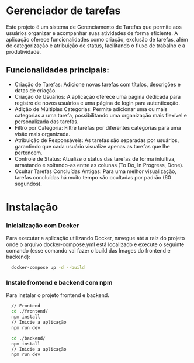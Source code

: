 
# Gerenciador de tarefas

Este projeto é um sistema de Gerenciamento de Tarefas que permite aos usuários organizar e acompanhar suas atividades de forma eficiente. A aplicação oferece funcionalidades como criação, exclusão de tarefas, além de categorização e atribuição de status, facilitando o fluxo de trabalho e a produtividade.

## Funcionalidades principais:

 - Criação de Tarefas: Adicione novas tarefas com títulos, descrições e datas de criação.
 - Criação de Usuários: A aplicação oferece uma página dedicada para registro de novos usuários e uma página de login para autenticação.
 - Adição de Múltiplas Categorias: Permite adicionar uma ou mais categorias a uma tarefa, possibilitando uma organização mais flexível e personalizada das tarefas.
 - Filtro por Categoria: Filtre tarefas por diferentes categorias para uma visão mais organizada.
 - Atribuição de Responsáveis: As tarefas são separadas por usuários, garantindo que cada usuário visualize apenas as tarefas que lhe pertencem.
 - Controle de Status: Atualize o status das tarefas de forma intuitiva, arrastando e soltando-as entre as colunas (To Do, In Progress, Done).
 - Ocultar Tarefas Concluídas Antigas: Para uma melhor visualização, tarefas concluídas há muito tempo são ocultadas por padrão (60 segundos).

# Instalação

### Inicialização com Docker
  Para executar a aplicação utilizando Docker, navegue até a raiz do projeto onde o arquivo docker-compose.yml está localizado e execute o seguinte comando (esse comando vai fazer o build das Images do frontend e backend):
```bash
  docker-compose up -d --build 
```

### Instale frontend e backend com npm
  Para instalar o projeto frontend e backend.

```bash
  // Frontend
  cd ./frontend/
  npm install
  // Inicie a aplicação
  npm run dev
```
```bash
  cd ./backend/
  npm install
  // Inicie a aplicação
  npm run dev
```